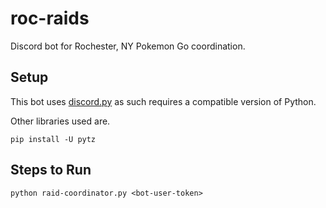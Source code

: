 # roc-raids
Discord bot for Rochester, NY Pokemon Go coordination.

## Setup
This bot uses [discord.py](https://github.com/Rapptz/discord.py) as such requires a compatible version of Python.

Other libraries used are.
```
pip install -U pytz
```

## Steps to Run
```
python raid-coordinator.py <bot-user-token>
```
